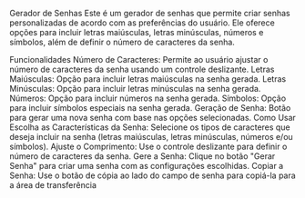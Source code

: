 Gerador de Senhas
Este é um gerador de senhas que permite criar senhas personalizadas de acordo com as preferências do usuário. Ele oferece opções para incluir letras maiúsculas, letras minúsculas, números e símbolos, além de definir o número de caracteres da senha.

Funcionalidades
Número de Caracteres: Permite ao usuário ajustar o número de caracteres da senha usando um controle deslizante.
Letras Maiúsculas: Opção para incluir letras maiúsculas na senha gerada.
Letras Minúsculas: Opção para incluir letras minúsculas na senha gerada.
Números: Opção para incluir números na senha gerada.
Símbolos: Opção para incluir símbolos especiais na senha gerada.
Geração de Senha: Botão para gerar uma nova senha com base nas opções selecionadas.
Como Usar
Escolha as Características da Senha: Selecione os tipos de caracteres que deseja incluir na senha (letras maiúsculas, letras minúsculas, números e/ou símbolos).
Ajuste o Comprimento: Use o controle deslizante para definir o número de caracteres da senha.
Gere a Senha: Clique no botão "Gerar Senha" para criar uma senha com as configurações escolhidas.
Copiar a Senha: Use o botão de cópia ao lado do campo de senha para copiá-la para a área de transferência

